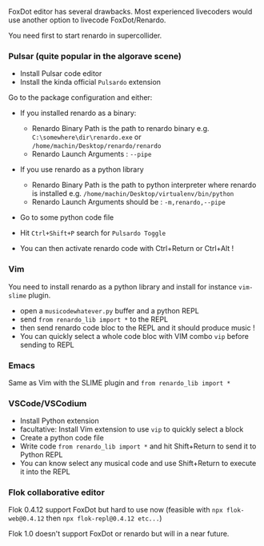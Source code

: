 
FoxDot editor has several drawbacks. Most experienced livecoders would use another option to livecode FoxDot/Renardo.

You need first to start renardo in supercollider.

### Pulsar (quite popular in the algorave scene)

- Install Pulsar code editor
- Install the kinda official `Pulsardo` extension

Go to the package configuration and either:

- If you installed renardo as a binary:
    - Renardo Binary Path is the path to renardo binary e.g. `C:\somewhere\dir\renardo.exe` or `/home/machin/Desktop/renardo/renardo`
    - Renardo Launch Arguments : `--pipe`

- If you use renardo as a python library
    - Renardo Binary Path is the path to python interpreter where renardo is installed e.g. `/home/machin/Desktop/virtualenv/bin/python`
    - Renardo Launch Arguments should be : `-m,renardo,--pipe`

- Go to some python code file
- Hit `Ctrl+Shift+P` search for `Pulsardo Toggle`
- You can then activate renardo code with Ctrl+Return or Ctrl+Alt !

### Vim

You need to install renardo as a python library and install for instance `vim-slime` plugin.

- open a `musicodewhatever.py` buffer and a python REPL
- send `from renardo_lib import *` to the REPL
- then send renardo code bloc to the REPL and it should produce music !
- You can quickly select a whole code bloc with VIM combo `vip` before sending to REPL

### Emacs

Same as Vim with the SLIME plugin and `from renardo_lib import *`

### VSCode/VSCodium

- Install Python extension
- facultative: Install Vim extension to use `vip` to quickly select a block
- Create a python code file
- Write code `from renardo_lib import *` and hit Shift+Return to send it to Python REPL
- You can know select any musical code and use Shift+Return to execute it into the REPL

### Flok collaborative editor

Flok 0.4.12 support FoxDot but hard to use now (feasible with `npx flok-web@0.4.12` then `npx flok-repl@0.4.12 etc...`)

Flok 1.0 doesn't support FoxDot or renardo but will in a near future.

